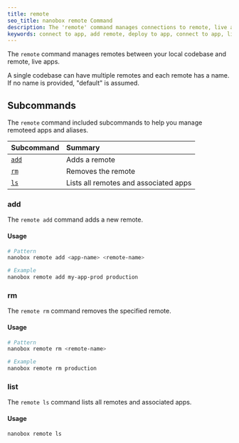 ```yaml
---
title: remote
seo_title: nanobox remote Command
description: The 'remote' command manages connections to remote, live applications.
keywords: connect to app, add remote, deploy to app, connect to app, link to app, deploy to remote
---
```


The `remote` command manages remotes between your local codebase and remote, live apps.

A single codebase can have multiple remotes and each remote has a name. If no name is provided, "default" is assumed.


## Subcommands
The `remote` command included subcommands to help you manage remoteed apps and aliases.

| Subcommand          | Summary                               |
|:--------------------|:--------------------------------------|
| [`add`](#add)       | Adds a remote                         |
| [`rm`](#rm)         | Removes the remote                    |
| [`ls`](#ls)         | Lists all remotes and associated apps |

### add
The `remote add` command adds a new remote.

#### Usage
```bash
# Pattern
nanobox remote add <app-name> <remote-name>

# Example
nanobox remote add my-app-prod production
```

### rm
The `remote rm` command removes the specified remote.

#### Usage
```bash
# Pattern
nanobox remote rm <remote-name>

# Example
nanobox remote rm production
```


### list
The `remote ls` command lists all remotes and associated apps.

#### Usage
```bash
nanobox remote ls
```
